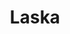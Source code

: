 ---
title: Laska
intro: Laska is a visual editor to create user interfaces for React Native.
linkurl: http://www.laska.io
tags:
- Design-to-code
- React native
logo: "laska.svg"
---